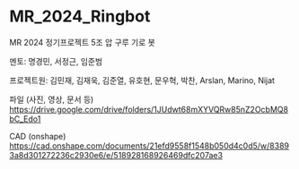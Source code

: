 # MR_2024_Ringbot
MR 2024 정기프로젝트 5조  압 구루 기로 봇

멘토: 명경민, 서정근, 임준범

프로젝트원: 김민재, 김재욱, 김준열, 유호현, 문우혁, 박찬, Arslan, Marino, Nijat

파일 (사진, 영상, 문서 등)
https://drive.google.com/drive/folders/1JUdwt68mXYVQRw85nZ2OcbMQ8bC_Edo1

CAD (onshape)
https://cad.onshape.com/documents/21efd9558f1548b050d4c0d5/w/83893a8d301272236c2930e6/e/518928168926469dfc207ae3